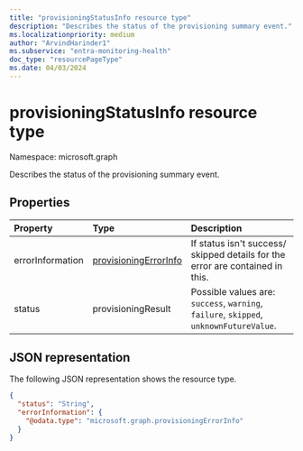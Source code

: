 ```yaml
---
title: "provisioningStatusInfo resource type"
description: "Describes the status of the provisioning summary event."
ms.localizationpriority: medium
author: "ArvindHarinder1"
ms.subservice: "entra-monitoring-health"
doc_type: "resourcePageType"
ms.date: 04/03/2024
---
```


# provisioningStatusInfo resource type

Namespace: microsoft.graph


Describes the status of the provisioning summary event. 

## Properties

| Property     | Type        | Description |
|:-------------|:------------|:------------|
|errorInformation|[provisioningErrorInfo](provisioningErrorInfo.md)| If status isn't success/ skipped details for the error are contained in this.|
|status|provisioningResult| Possible values are: `success`, `warning`, `failure`, `skipped`, `unknownFutureValue`.|

## JSON representation

The following JSON representation shows the resource type.

<!-- {
  "blockType": "resource",
  "optionalProperties": [

  ],
  "@odata.type": "microsoft.graph.provisioningStatusInfo",
  "baseType": null
}-->

```json
{
  "status": "String",
  "errorInformation": {
    "@odata.type": "microsoft.graph.provisioningErrorInfo"
  }
}
```

<!-- uuid: 16cd6b66-4b1a-43a1-adaf-3a886856ed98
2019-02-04 14:57:30 UTC -->
<!-- {
  "type": "#page.annotation",
  "description": "provisioningStatusInfo resource",
  "keywords": "",
  "section": "documentation",
  "tocPath": ""
}-->


